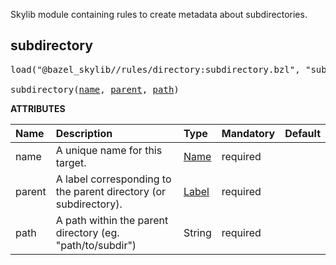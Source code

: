 <!-- Generated with Stardoc: http://skydoc.bazel.build -->

Skylib module containing rules to create metadata about subdirectories.

<a id="subdirectory"></a>

## subdirectory

<pre>
load("@bazel_skylib//rules/directory:subdirectory.bzl", "subdirectory")

subdirectory(<a href="#subdirectory-name">name</a>, <a href="#subdirectory-parent">parent</a>, <a href="#subdirectory-path">path</a>)
</pre>



**ATTRIBUTES**


| Name  | Description | Type | Mandatory | Default |
| :------------- | :------------- | :------------- | :------------- | :------------- |
| <a id="subdirectory-name"></a>name |  A unique name for this target.   | <a href="https://bazel.build/concepts/labels#target-names">Name</a> | required |  |
| <a id="subdirectory-parent"></a>parent |  A label corresponding to the parent directory (or subdirectory).   | <a href="https://bazel.build/concepts/labels">Label</a> | required |  |
| <a id="subdirectory-path"></a>path |  A path within the parent directory (eg. "path/to/subdir")   | String | required |  |


